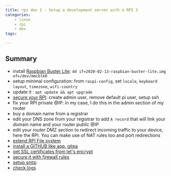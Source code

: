 ```yaml
---
title: rpi dev 1 - Setup a development server with a RPI 3
categories:
    - linux
    - rpi
    - dev
tags:

---
```


## Summary 

* install [Raspbian Buster Lite](https://www.raspberrypi.org/downloads/raspbian/): `dd if=2020-02-13-raspbian-buster-lite.img of=/dev/mmcblk0`
* setup minimal configuration: from `raspi-config`, set `locale`, `keyboard layout`, `timezone`, `wifi-country` 
* update it : `apt update && apt upgrade`
* [secure your RPI](https://www.raspberrypi.org/documentation/configuration/security.md): create admin user, remove default pi user, setup ssh
* fix your RPI private @IP: in my case, I do this in the admin section of my router
* buy a domain name from a registrar
* edit your DNS zone from your registrar to add `A record` that will link your domain name and your router public @IP
* edit your router DMZ section to redirect incoming traffic to your device, here the RPI. You can make use of NAT rules too and port redirections
* [extend RPI File system](/blog/2020/04/01/rpi-dev-2-extend-fs) 
* [install a GITHUB like app, gitea](/blog/2020/04/01/rpi-dev-3-gitea) 
* [get SSL certificates from let's encrypt](/blog/2020/04/01/rpi-dev-4-lets-encrypt-certificates)
* [secure it with firewall rules](/blog/2020/04/01/rpi-dev-5-ufw)
* [setup smtp](/blog/2020/04/01/rpi-dev-6-ssmtp)
* [check logs](/blog/2020/04/01/rpi-dev-7-system-logs)
